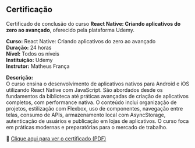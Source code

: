 ## Certificação

Certificado de conclusão do curso **React Native: Criando aplicativos do zero ao avançado**, oferecido pela plataforma Udemy.

**Curso:** React Native: Criando aplicativos do zero ao avançado  
**Duração:** 24 horas  
**Nível:** Todos os níveis  
**Instituição:** Udemy  
**Instrutor:** Matheus França

**Descrição:**  
O curso ensina o desenvolvimento de aplicativos nativos para Android e iOS utilizando React Native com JavaScript. São abordados desde os fundamentos da biblioteca até práticas avançadas de criação de aplicativos completos, com performance nativa. O conteúdo inclui organização de projetos, estilização com Flexbox, uso de componentes, navegação entre telas, consumo de APIs, armazenamento local com AsyncStorage, autenticação de usuários e publicação em lojas de aplicativos. O curso foca em práticas modernas e preparatórias para o mercado de trabalho.



📄 [Clique aqui para ver o certificado (PDF)](react_native_zero-avancado.pdf)
